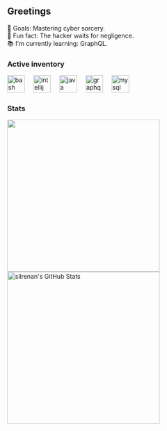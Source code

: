 <h2 align="left">Greetings</h1>

<p align="left">
      🎯 Goals: Mastering cyber sorcery.
  <br>🎲 Fun fact: The hacker waits for negligence.
  <br>📚 I'm currently learning: GraphQL.</p>
<h3 align="left">Active inventory</h3>

<div align="left">
  <img src="https://cdn.jsdelivr.net/gh/devicons/devicon/icons/bash/bash-original.svg" height="40" alt="bash logo"  />
  <img width="12" />
  <img src="https://cdn.jsdelivr.net/gh/devicons/devicon/icons/intellij/intellij-original.svg" height="40" alt="intellij logo"  />
  <img width="12" />
  <img src="https://cdn.jsdelivr.net/gh/devicons/devicon/icons/java/java-original.svg" height="40" alt="java logo"  />
  <img width="12" />
  <img src="https://cdn.jsdelivr.net/gh/devicons/devicon/icons/graphql/graphql-plain.svg" height="40" alt="graphql logo"  />
  <img width="12" />
  <img src="https://cdn.jsdelivr.net/gh/devicons/devicon/icons/mysql/mysql-original.svg" height="40" alt="mysql logo"  />
</div>

<h3 align="left">Stats</h3>

<img src="https://tryhackme-badges.s3.amazonaws.com/silrenan.png" width="350"/>

<img src="https://github-readme-stats.vercel.app/api?username=silrenan&theme=blueberry&show_icons=true&hide_border=true&count_private=true" alt="silrenan's GitHub Stats" width="350" />
